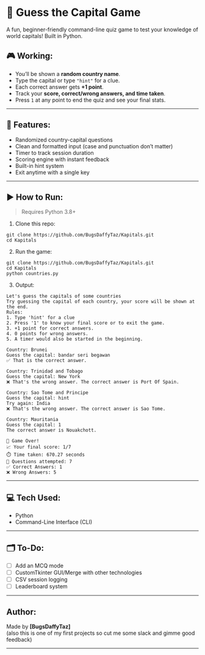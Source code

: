 # **🧠 Guess the Capital Game**

A fun, beginner-friendly command-line quiz game to test your knowledge of world capitals! Built in Python.

## 🎮 Working:
- You’ll be shown a **random country name**.
- Type the capital or type `"hint"` for a clue.
- Each correct answer gets **+1 point**.
- Track your **score, correct/wrong answers, and time taken**.
- Press `1` at any point to end the quiz and see your final stats.

---

## 🧰 Features:
- Randomized country-capital questions  
- Clean and formatted input (case and punctuation don’t matter)  
- Timer to track session duration  
- Scoring engine with instant feedback  
- Built-in hint system  
- Exit anytime with a single key  

---

## ▶️ How to Run:

> Requires Python 3.8+

1. Clone this repo:
````
git clone https://github.com/BugsDaffyTaz/Kapitals.git 
cd Kapitals 
````
2. Run the game:

```
git clone https://github.com/BugsDaffyTaz/Kapitals.git 
cd Kapitals 
python countries.py
```

3. Output:
````
Let's guess the capitals of some countries
Try guessing the capital of each country, your score will be shown at the end.
Rules:
1. Type 'hint' for a clue
2. Press '1' to know your final score or to exit the game.
3. +1 point for correct answers.
4. 0 points for wrong answers.
5. A timer would also be started in the beginning.

Country: Brunei
Guess the capital: bandar seri begawan
✅ That is the correct answer.

Country: Trinidad and Tobago
Guess the capital: New York
❌ That's the wrong answer. The correct answer is Port Of Spain.

Country: Sao Tome and Principe
Guess the capital: hint
Try again: India
❌ That's the wrong answer. The correct answer is Sao Tome.

Country: Mauritania
Guess the capital: 1
The correct answer is Nouakchott.

🏁 Game Over!
📈 Your final score: 1/7
⏱️ Time taken: 670.27 seconds
🎯 Questions attempted: 7
✅ Correct Answers: 1
❌ Wrong Answers: 5

````
----------

## 💻 Tech Used:
* Python
* Command-Line Interface (CLI)

---

## 🗂️ To-Do:

* [ ] Add an MCQ mode
* [ ] CustomTkinter GUI/Merge with other technologies
* [ ] CSV session logging
* [ ] Leaderboard system

---
## Author:
Made by **[BugsDaffyTaz]**  
(also this is one of my first projects so cut me some slack and gimme good feedback)

---
